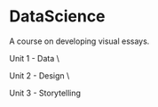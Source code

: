 # DataScience
A course on developing visual essays.

Unit 1 - Data \

Unit 2 - Design \

Unit 3 - Storytelling
